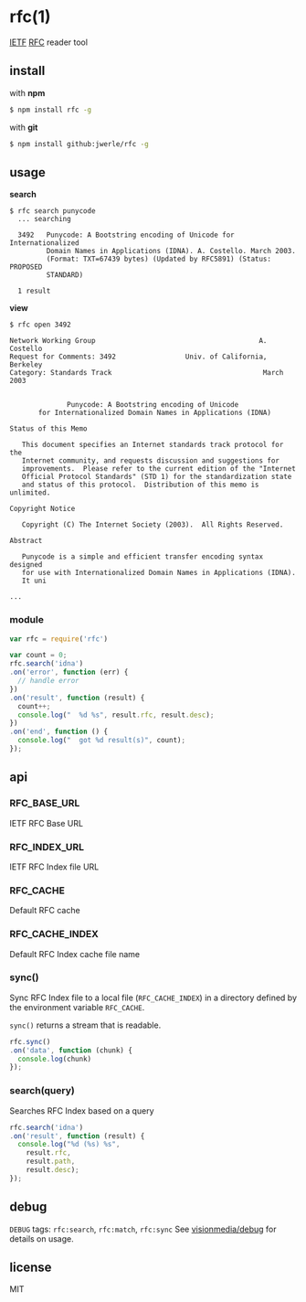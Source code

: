 rfc(1)
=====

[IETF](http://www.ietf.org) [RFC](http://www.ietf.org/rfc) reader tool

## install

with **npm**

```sh
$ npm install rfc -g
```

with **git**

```sh
$ npm install github:jwerle/rfc -g
```

## usage

**search** 

```
$ rfc search punycode
  ... searching

  3492   Punycode: A Bootstring encoding of Unicode for Internationalized
         Domain Names in Applications (IDNA). A. Costello. March 2003.
         (Format: TXT=67439 bytes) (Updated by RFC5891) (Status: PROPOSED
         STANDARD)

  1 result
```

**view**

```
$ rfc open 3492

Network Working Group                                        A. Costello
Request for Comments: 3492                 Univ. of California, Berkeley
Category: Standards Track                                     March 2003


              Punycode: A Bootstring encoding of Unicode
       for Internationalized Domain Names in Applications (IDNA)

Status of this Memo

   This document specifies an Internet standards track protocol for the
   Internet community, and requests discussion and suggestions for
   improvements.  Please refer to the current edition of the "Internet
   Official Protocol Standards" (STD 1) for the standardization state
   and status of this protocol.  Distribution of this memo is unlimited.

Copyright Notice

   Copyright (C) The Internet Society (2003).  All Rights Reserved.

Abstract

   Punycode is a simple and efficient transfer encoding syntax designed
   for use with Internationalized Domain Names in Applications (IDNA).
   It uni

...
```

### module

```js
var rfc = require('rfc')

var count = 0;
rfc.search('idna')
.on('error', function (err) {
  // handle error
})
.on('result', function (result) {
  count++;
  console.log("  %d %s", result.rfc, result.desc);
})
.on('end', function () {
  console.log("  got %d result(s)", count);
});
```

## api

### RFC\_BASE\_URL

IETF RFC Base URL

### RFC\_INDEX\_URL

IETF RFC Index file URL

### RFC\_CACHE

Default RFC cache

### RFC\_CACHE\_INDEX

Default RFC Index cache file name

### sync()

Sync RFC Index file to a local file (`RFC_CACHE_INDEX`) in a directory
defined by the environment variable `RFC_CACHE`.

`sync()` returns a stream that is readable.

```js
rfc.sync()
.on('data', function (chunk) {
  console.log(chunk)
});
```

### search(query)

Searches RFC Index based on a query

```js
rfc.search('idna')
.on('result', function (result) {
  console.log("%d (%s) %s",
    result.rfc,
    result.path,
    result.desc);
});
```

## debug

`DEBUG` tags: `rfc:search`, `rfc:match`, `rfc:sync`
See [visionmedia/debug](https://github.com/visionmedia/debug) for details on usage.

## license

MIT
